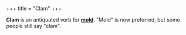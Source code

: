 +++
title = "Clam"
+++

**Clam** is an antiquated verb for [**mold**](/glossary/mold). "Mold" is now preferred, but some people still say "clam".
